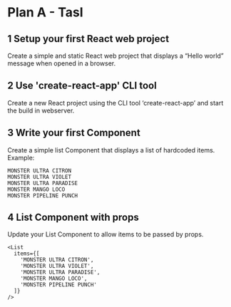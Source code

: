 # Plan A - Tasl

## 1 Setup your first React web project
Create a simple and static React web project that displays a “Hello world” message when opened in a browser.

## 2 Use 'create-react-app' CLI tool
Create a new React project using the CLI tool ‘create-react-app’ and start the build in webserver.

## 3 Write your first Component
Create a simple list Component that displays a list of hardcoded items. Example:

```
MONSTER ULTRA CITRON
MONSTER ULTRA VIOLET
MONSTER ULTRA PARADISE
MONSTER MANGO LOCO
MONSTER PIPELINE PUNCH
```

## 4 List Component with props
Update your List Component to allow items to be passed by props.

```
<List 
  items={[
    'MONSTER ULTRA CITRON', 
    'MONSTER ULTRA VIOLET', 
    'MONSTER ULTRA PARADISE', 
    'MONSTER MANGO LOCO',
    'MONSTER PIPELINE PUNCH'
  ]} 
/>
```
